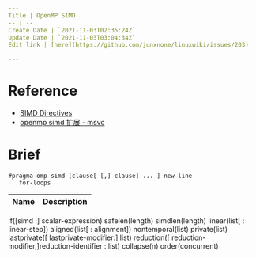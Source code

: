 ```yaml
---
Title | OpenMP SIMD
-- | --
Create Date | `2021-11-03T02:35:24Z`
Update Date | `2021-11-03T03:04:34Z`
Edit link | [here](https://github.com/junxnone/linuxwiki/issues/203)

---
```

# Reference
- [SIMD Directives](https://www.openmp.org/spec-html/5.0/openmpsu42.html)
- [openmp simd 扩展 - msvc](https://docs.microsoft.com/zh-cn/cpp/parallel/openmp/openmp-simd?view=msvc-160)


# Brief


```
#pragma omp simd [clause[ [,] clause] ... ] new-line 
   for-loops
```

Name | Description
-- | --
if([simd :] scalar-expression) 
safelen(length) 
simdlen(length) 
linear(list[ : linear-step]) 
aligned(list[ : alignment]) 
nontemporal(list) 
private(list) 
lastprivate([ lastprivate-modifier:] list) 
reduction([ reduction-modifier,]reduction-identifier : list) 
collapse(n) 
order(concurrent)

